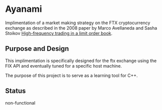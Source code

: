 # Ayanami

Implimentation of a market making strategy on the FTX cryptocurrency exchange as described in the 2008 paper by Marco Avellaneda and Sasha Stoikov [High-frequency trading in a limit order book](https://www.math.nyu.edu/~avellane/HighFrequencyTrading.pdf).

## Purpose and Design

This implimentation is specifically designed for the ftx exchange using the FIX API and eventually tuned for a specific host machine. 

The purpose of this project is to serve as a learning tool for C++.

## Status
non-functional
